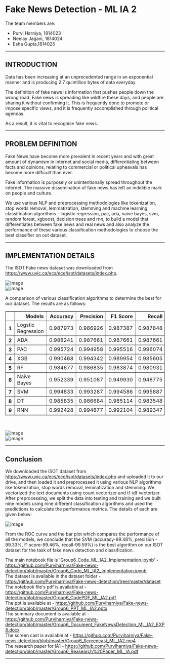 <h1> Fake News Detection - ML IA 2 </h1>
The team members are: 
<ul>
  <li>Purvi Harniya, 1814023 </li>
  <li>Neelay Jagani, 1814024</li>
  <li>Esha Gupta,1814025</li>
</ul>

---

<h2>INTRODUCTION</h2>

Data has been increasing at an unprecedented range in an exponential manner and is producing 2.7 quintillion bytes of data everyday.

The definition of fake news is information that pushes people down the wrong road. Fake news is spreading like wildfire these days, and people are sharing it without confirming it. This is frequently done to promote or impose specific views, and it is frequently accomplished through political agendas.

As a result, it is vital to recognise fake news. 

---

<h2>PROBLEM DEFINITION </h2>

Fake News have become more prevalent in recent years and with great amount of dynamism in internet and social media, differentiating between facts and opinions, relating to commercial or political upheavals has become more difficult than ever.

Fake information is purposely or unintentionally spread throughout the internet. The massive dissemination of fake news has left an indelible mark on people and culture.

We use various NLP and preprocessing methodologies like tokenization, stop words removal, lemmatization, stemming and machine learning classification algorithms - logistic regression, pac, ada, naive bayes, svm, random forest, xgboost, decision trees and rnn, to build a model that differentiates between fake news and real news and also analyze the performance of these various classification methodologies to choose the best classifier on out dataset.

---

<h2>IMPLEMENTATION DETAILS</h2>

The ISOT Fake news dataset was downloaded from https://www.uvic.ca/ecs/ece/isot/datasets/index.php. 

![image](https://drive.google.com/uc?export=view&id=1GLrh_FDq4haS9Cic54zC2adUfaujNzC3) <br>
![image](https://drive.google.com/uc?export=view&id=1HfWSHpAYcYvQA1Dg6OtCzgiyLMOzPB1t)


A comparison of various classification algorithms to determine the best for our dataset.
The results are as follows: <br>

<table border="1" class="dataframe">
  <thead>
    <tr style="text-align: right;">
      <th></th>
      <th>Models</th>
      <th>Accuracy</th>
      <th>Precision</th>
      <th>F1 Score</th>
      <th>Recall</th>
    </tr>
  </thead>
  <tbody>
    <tr>
      <th>1</th>
      <td>Logstic Regression</td>
      <td>0.987973</td>
      <td>0.986926</td>
      <td>0.987387</td>
      <td>0.987848</td>
    </tr>
    <tr>
      <th>2</th>
      <td>ADA</td>
      <td>0.988241</td>
      <td>0.987661</td>
      <td>0.987661</td>
      <td>0.987661</td>
    </tr>
    <tr>
      <th>3</th>
      <td>PAC</td>
      <td>0.995724</td>
      <td>0.994958</td>
      <td>0.995516</td>
      <td>0.996074</td>
    </tr>
    <tr>
      <th>4</th>
      <td>XGB</td>
      <td>0.990468</td>
      <td>0.994342</td>
      <td>0.989954</td>
      <td>0.985605</td>
    </tr>
    <tr>
      <th>5</th>
      <td>RF</td>
      <td>0.984677</td>
      <td>0.986835</td>
      <td>0.983874</td>
      <td>0.980931</td>
    </tr>
    <tr>
      <th>6</th>
      <td>Naive Bayes</td>
      <td>0.952339</td>
      <td>0.951087</td>
      <td>0.949930</td>
      <td>0.948775</td>
    </tr>
    <tr>
      <th>7</th>
      <td>SVM</td>
      <td>0.994833</td>
      <td>0.993287</td>
      <td>0.994586</td>
      <td>0.995887</td>
    </tr>
    <tr>
      <th>8</th>
      <td>DT</td>
      <td>0.985835</td>
      <td>0.986684</td>
      <td>0.985114</td>
      <td>0.983548</td>
    </tr>
    <tr>
      <th>9</th>
      <td>RNN</td>
      <td>0.992428</td>
      <td>0.994877</td>
      <td>0.992104</td>
      <td>0.989347</td>
    </tr>
  </tbody>
</table>
<br>

![image](https://drive.google.com/uc?export=view&id=1c8ZJ83ROOYwgwzgf9tboHEgLoIX0J8Yg) <br>
![image](https://drive.google.com/uc?export=view&id=1bkPVQDVXXoxCQxXLBBFsibz0SYWmFVd3) <br>

---
<h2> Conclusion </h2>

We downloaded the ISOT dataset from https://www.uvic.ca/ecs/ece/isot/datasets/index.php and uploaded it to our drive, and then loaded it and preprocessed it using various NLP algorithms like tokenization, stop words removal, lemmatization and stemming. We vectorized the text documents using count vectorizer and tf-idf vectorizer. After preprocessing, we split the data into testing and training and we built nine models using nine different classification algorithms and used the predictions to calculate the performance metrics. The details of each are given below:

![image](https://drive.google.com/uc?export=view&id=1j-NHuvGKlop7YiY6dbkUoewRTkZoXw-x) <br>

From the ROC curve and the bar plot which compares the performance of all the models, we conclude that the SVM (accuracy-99.48%, precision - 99.33%, f1 score-99.46%, recall-99.59%) is the best algorithm on our ISOT dataset for the task of fake news detection and classification. 

The main notebook file is 'Group6_Code_ML_IA2_Implementation.ipynb' - https://github.com/Purviharniya/Fake-news-detection/blob/master/Group6_Code_ML_IA2_Implementation.ipynb <br>
The dataset is available in the dataset folder -  https://github.com/Purviharniya/Fake-news-detection/tree/master/dataset <br>
The notebook file's pdf is available at - https://github.com/Purviharniya/Fake-news-detection/blob/master/Group6_CodePDF_ML_IA2.pdf <br>
The ppt is available at - https://github.com/Purviharniya/Fake-news-detection/blob/master/Group6_PPT_ML_IA2.pptx  <br>
The summary document is available at - https://github.com/Purviharniya/Fake-news-detection/blob/master/Group6_Document_FakeNewsDetection_ML_IA2_EXP8.docx <br>
The screen cast is available at - https://github.com/Purviharniya/Fake-news-detection/blob/master/Group6_Screencast_ML_IA2.mp4 <br>
The research paper for IA1 - https://github.com/Purviharniya/Fake-news-detection/blob/master/Group6_Reasearch%20Paper_ML_IA.pdf <br>

---
